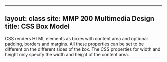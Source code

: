 ---
layout: class
site: MMP 200 Multimedia Design
title: CSS Box Model
----
CSS renders HTML elements as boxes with content area and optional padding, borders and margins. All these properties can be set to be different on the different sides of the box. The CSS properties for width and height only specify the width and height of the content area.

